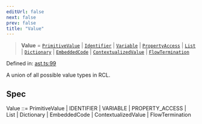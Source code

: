 ```yaml
---
editUrl: false
next: false
prev: false
title: "Value"
---
```


> **Value** = [`PrimitiveValue`](/api/ast/type-aliases/primitivevalue/) \| [`Identifier`](/api/ast/interfaces/identifier/) \| [`Variable`](/api/ast/interfaces/variable/) \| [`PropertyAccess`](/api/ast/interfaces/propertyaccess/) \| [`List`](/api/ast/interfaces/list/) \| [`Dictionary`](/api/ast/interfaces/dictionary/) \| [`EmbeddedCode`](/api/ast/type-aliases/embeddedcode/) \| [`ContextualizedValue`](/api/ast/interfaces/contextualizedvalue/) \| [`FlowTermination`](/api/ast/interfaces/flowtermination/)

Defined in: [ast.ts:99](https://github.com/rcs-agents/rcs-lang/blob/68cb652ba691370490e2f22c44219c82067584e3/packages/ast/src/ast.ts#L99)

A union of all possible value types in RCL.

## Spec

Value ::= PrimitiveValue | IDENTIFIER | VARIABLE | PROPERTY_ACCESS | List | Dictionary | EmbeddedCode | ContextualizedValue | FlowTermination
